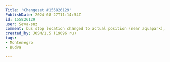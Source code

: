 ```yaml
---
Title: 'Changeset #155826129'
PublishDate: 2024-08-27T11:14:54Z
id: 155826129
user: Seva-snz
comment: bus stop location changed to actual position (near aquapark), added road surfaces
created_by: JOSM/1.5 (19096 ru)
tags:
- Montenegro
- Budva

---
```

